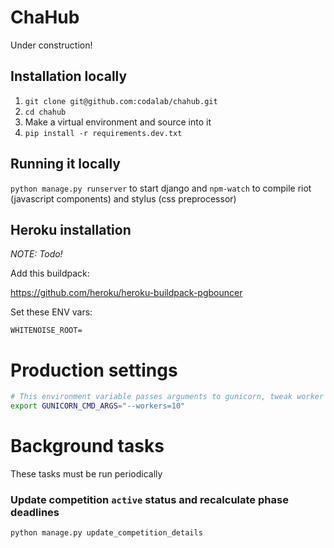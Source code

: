 # ChaHub

Under construction!


## Installation locally

1. `git clone git@github.com:codalab/chahub.git`
1. `cd chahub`
1. Make a virtual environment and source into it
1. `pip install -r requirements.dev.txt`


## Running it locally


`python manage.py runserver` to start django and `npm-watch` to compile riot (javascript components) and stylus (css preprocessor)


## Heroku installation

_NOTE: Todo!_

Add this buildpack:

https://github.com/heroku/heroku-buildpack-pgbouncer

Set these ENV vars:

```
WHITENOISE_ROOT=
```

# Production settings


```bash
# This environment variable passes arguments to gunicorn, tweak worker count here
export GUNICORN_CMD_ARGS="--workers=10"
```


# Background tasks

These tasks must be run periodically


### Update competition `active` status and recalculate phase deadlines

```bash
python manage.py update_competition_details
```

